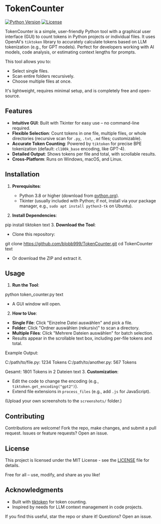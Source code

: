 # TokenCounter

[![Python Version](https://img.shields.io/badge/python-3.8%2B-blue.svg)](https://www.python.org/downloads/)
[![License](https://img.shields.io/badge/license-MIT-green.svg)](https://opensource.org/licenses/MIT)

TokenCounter is a simple, user-friendly Python tool with a graphical user interface (GUI) to count tokens in Python projects or individual files. It uses OpenAI's `tiktoken` library to accurately calculate tokens based on LLM tokenization (e.g., for GPT models). Perfect for developers working with AI models, code analysis, or estimating context lengths for prompts.

This tool allows you to:
- Select single files.
- Scan entire folders recursively.
- Choose multiple files at once.

It's lightweight, requires minimal setup, and is completely free and open-source.

## Features

- **Intuitive GUI**: Built with Tkinter for easy use – no command-line required.
- **Flexible Selection**: Count tokens in one file, multiple files, or whole directories (recursive scan for `.py`, `.txt`, `.md` files; customizable).
- **Accurate Token Counting**: Powered by `tiktoken` for precise BPE tokenization (default: `cl100k_base` encoding, like GPT-4).
- **Detailed Output**: Shows tokens per file and total, with scrollable results.
- **Cross-Platform**: Runs on Windows, macOS, and Linux.

## Installation

1. **Prerequisites**:
   - Python 3.8 or higher (download from [python.org](https://www.python.org/downloads/)).
   - Tkinter (usually included with Python; if not, install via your package manager, e.g., `sudo apt install python3-tk` on Ubuntu).

2. **Install Dependencies**:

pip install tiktoken
text
3. **Download the Tool**:
- Clone this repository:

git clone https://github.com/blobb999/TokenCounter.git
cd TokenCounter
text
- Or download the ZIP and extract it.

## Usage

1. **Run the Tool**:

python token_counter.py
text
- A GUI window will open.

2. **How to Use**:
- **Single File**: Click "Einzelne Datei auswählen" and pick a file.
- **Folder**: Click "Ordner auswählen (rekursiv)" to scan a directory.
- **Multiple Files**: Click "Mehrere Dateien auswählen" for batch selection.
- Results appear in the scrollable text box, including per-file tokens and total.

Example Output:

C:/path/to/file.py: 1234 Tokens
C:/path/to/another.py: 567 Tokens

Gesamt: 1801 Tokens in 2 Dateien
text
3. **Customization**:
   - Edit the code to change the encoding (e.g., `tiktoken.get_encoding("gpt2")`).
   - Extend file extensions in `process_files` (e.g., add `.js` for JavaScript).

(Upload your own screenshots to the `screenshots/` folder.)

## Contributing

Contributions are welcome! Fork the repo, make changes, and submit a pull request. Issues or feature requests? Open an issue.

## License

This project is licensed under the MIT License - see the [LICENSE](LICENSE) file for details.

Free for all – use, modify, and share as you like!

## Acknowledgments

- Built with [tiktoken](https://github.com/openai/tiktoken) for token counting.
- Inspired by needs for LLM context management in code projects.

If you find this useful, star the repo or share it! Questions? Open an issue.